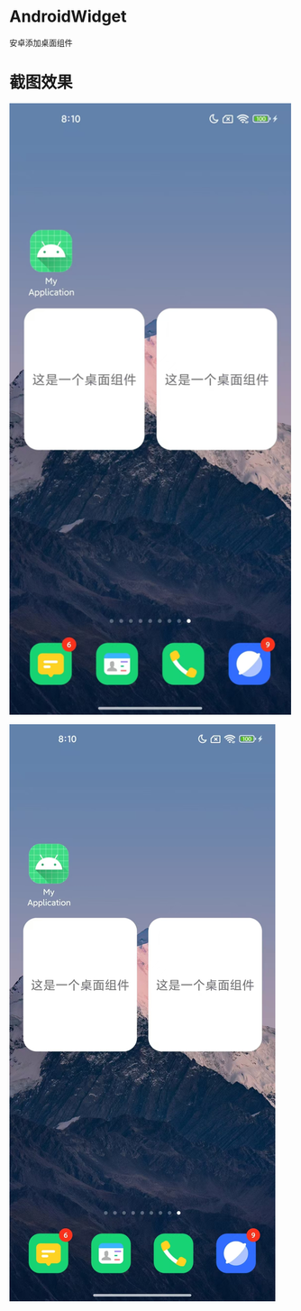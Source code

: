 # AndroidWidget
安卓添加桌面组件
# 截图效果
<img src="https://github.com/DIABLOSER/AndroidWidget/blob/main/raw/raw.png" alt="截图效果" width="500"/>

![截图效果](https://github.com/DIABLOSER/AndroidWidget/blob/main/raw/raw.png)

